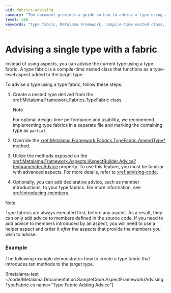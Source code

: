 ```yaml
---
uid: fabrics-advising
summary: "The document provides a guide on how to advise a type using a type fabric, a compile-time nested class, in the Metalama Framework. It includes a step-by-step process and an example."
level: 300
keywords: "type fabric, Metalama Framework, compile-time nested class, type-level aspect, AmendType method, IAspectBuilder.Advice, advanced aspects, member introductions, helper aspect, target type"
---
```


# Advising a single type with a fabric

Instead of using aspects, you can advise the current type using a type fabric. A type fabric is a compile-time nested class that functions as a type-level aspect added to the target type.

To advise a type using a type fabric, follow these steps:

1. Create a nested type derived from the <xref:Metalama.Framework.Fabrics.TypeFabric> class.

    > [!NOTE]
    > For optimal design-time performance and usability, we recommend implementing type fabrics in a separate file and marking the containing type as `partial`.

2. Override the <xref:Metalama.Framework.Fabrics.TypeFabric.AmendType*> method.

3. Utilize the methods exposed on the <xref:Metalama.Framework.Aspects.IAspectBuilder.Advice?text=amender.Advice> property. To use this feature, you must be familiar with advanced aspects. For more details, refer to <xref:advising-code>.

4. Optionally, you can add declarative advice, such as member introductions, to your type fabrics. For more information, see <xref:introducing-members>.

> [!NOTE]
> Type fabrics are always executed first, before any aspect. As a result, they can only add advice to members defined in the source code. If you need to add advice to members introduced by an aspect, you will need to use a helper aspect and order it _after_ the aspects that provide the members you wish to advise.

### Example

The following example demonstrates how to create a type fabric that introduces ten methods to the target type.

[!metalama-test ~/code/Metalama.Documentation.SampleCode.AspectFramework/AdvisingTypeFabric.cs name="Type Fabric Adding Advice"]




